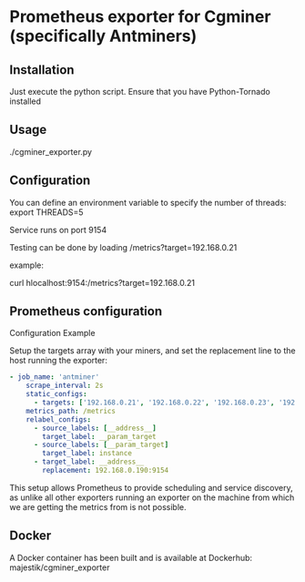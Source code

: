 # Prometheus exporter for Cgminer (specifically Antminers)

## Installation

Just execute the python script. Ensure that you have Python-Tornado installed

## Usage

./cgminer_exporter.py

## Configuration

You can define an environment variable to specify the number of threads:
  export THREADS=5

Service runs on port 9154

Testing can be done by loading /metrics?target=192.168.0.21

example:

curl hlocalhost:9154:/metrics?target=192.168.0.21

## Prometheus configuration

Configuration Example

Setup the targets array with your miners, and set the replacement line to the host running the exporter:

```YAML
- job_name: 'antminer'
    scrape_interval: 2s
    static_configs:
      - targets: ['192.168.0.21', '192.168.0.22', '192.168.0.23', '192.168.0.24']
    metrics_path: /metrics
    relabel_configs:
      - source_labels: [__address__]
        target_label: __param_target
      - source_labels: [__param_target]
        target_label: instance
      - target_label: __address__
        replacement: 192.168.0.190:9154
```

This setup allows Prometheus to provide scheduling and service discovery, as
unlike all other exporters running an exporter on the machine from which we are
getting the metrics from is not possible.

## Docker

A Docker container has been built and is available at Dockerhub: majestik/cgminer_exporter
